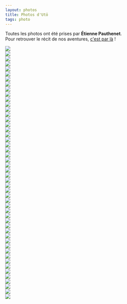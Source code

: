 ```yaml
---
layout: photos
title: Photos d'Utö
tags: photo
---
```


Toutes les photos ont été prises par **Étienne Pauthenet**.  
Pour retrouver le récit de nos aventures, [c'est par là](/blog/2016-05-08-WE-uto/) !

<section class="row">
<div class="col-xs-6 col-sm-4 col-md-4" id="pic5F0A7051-1jpg" onclick="showBig('#'+id)">
  <a href="#pic5F0A7051-1jpg" class="thumbnail">
    <img src="/photos/2016-05-08-WE-uto/5F0A7051-1.jpg" class="img-rounded">
  </a>
</div>
<div class="col-xs-6 col-sm-4 col-md-4" id="pic5F0A7053-1jpg" onclick="showBig('#'+id)">
  <a href="#pic5F0A7053-1jpg" class="thumbnail">
    <img src="/photos/2016-05-08-WE-uto/5F0A7053-1.jpg" class="img-rounded">
  </a>
</div>
<div class="col-xs-6 col-sm-4 col-md-4" id="pic5F0A7061-1jpg" onclick="showBig('#'+id)">
  <a href="#pic5F0A7061-1jpg" class="thumbnail">
    <img src="/photos/2016-05-08-WE-uto/5F0A7061-1.jpg" class="img-rounded">
  </a>
</div>
<div class="col-xs-6 col-sm-4 col-md-4" id="pic5F0A7068-1jpg" onclick="showBig('#'+id)">
  <a href="#pic5F0A7068-1jpg" class="thumbnail">
    <img src="/photos/2016-05-08-WE-uto/5F0A7068-1.jpg" class="img-rounded">
  </a>
</div>
<div class="col-xs-6 col-sm-4 col-md-4" id="pic5F0A7072-1jpg" onclick="showBig('#'+id)">
  <a href="#pic5F0A7072-1jpg" class="thumbnail">
    <img src="/photos/2016-05-08-WE-uto/5F0A7072-1.jpg" class="img-rounded">
  </a>
</div>
<div class="col-xs-6 col-sm-4 col-md-4" id="pic5F0A7075-1jpg" onclick="showBig('#'+id)">
  <a href="#pic5F0A7075-1jpg" class="thumbnail">
    <img src="/photos/2016-05-08-WE-uto/5F0A7075-1.jpg" class="img-rounded">
  </a>
</div>
<div class="col-xs-6 col-sm-4 col-md-4" id="pic5F0A7076-1jpg" onclick="showBig('#'+id)">
  <a href="#pic5F0A7076-1jpg" class="thumbnail">
    <img src="/photos/2016-05-08-WE-uto/5F0A7076-1.jpg" class="img-rounded">
  </a>
</div>
<div class="col-xs-6 col-sm-4 col-md-4" id="pic5F0A7104-1jpg" onclick="showBig('#'+id)">
  <a href="#pic5F0A7104-1jpg" class="thumbnail">
    <img src="/photos/2016-05-08-WE-uto/5F0A7104-1.jpg" class="img-rounded">
  </a>
</div>
<div class="col-xs-6 col-sm-4 col-md-4" id="pic5F0A7108-1jpg" onclick="showBig('#'+id)">
  <a href="#pic5F0A7108-1jpg" class="thumbnail">
    <img src="/photos/2016-05-08-WE-uto/5F0A7108-1.jpg" class="img-rounded">
  </a>
</div>
<div class="col-xs-6 col-sm-4 col-md-4" id="pic5F0A7112-1jpg" onclick="showBig('#'+id)">
  <a href="#pic5F0A7112-1jpg" class="thumbnail">
    <img src="/photos/2016-05-08-WE-uto/5F0A7112-1.jpg" class="img-rounded">
  </a>
</div>
<div class="col-xs-6 col-sm-4 col-md-4" id="pic5F0A7123-1jpg" onclick="showBig('#'+id)">
  <a href="#pic5F0A7123-1jpg" class="thumbnail">
    <img src="/photos/2016-05-08-WE-uto/5F0A7123-1.jpg" class="img-rounded">
  </a>
</div>
<div class="col-xs-6 col-sm-4 col-md-4" id="pic5F0A7127-1jpg" onclick="showBig('#'+id)">
  <a href="#pic5F0A7127-1jpg" class="thumbnail">
    <img src="/photos/2016-05-08-WE-uto/5F0A7127-1.jpg" class="img-rounded">
  </a>
</div>
<div class="col-xs-6 col-sm-4 col-md-4" id="pic5F0A7145-1jpg" onclick="showBig('#'+id)">
  <a href="#pic5F0A7145-1jpg" class="thumbnail">
    <img src="/photos/2016-05-08-WE-uto/5F0A7145-1.jpg" class="img-rounded">
  </a>
</div>
<div class="col-xs-6 col-sm-4 col-md-4" id="pic5F0A7160-1jpg" onclick="showBig('#'+id)">
  <a href="#pic5F0A7160-1jpg" class="thumbnail">
    <img src="/photos/2016-05-08-WE-uto/5F0A7160-1.jpg" class="img-rounded">
  </a>
</div>
<div class="col-xs-6 col-sm-4 col-md-4" id="pic5F0A7164-1jpg" onclick="showBig('#'+id)">
  <a href="#pic5F0A7164-1jpg" class="thumbnail">
    <img src="/photos/2016-05-08-WE-uto/5F0A7164-1.jpg" class="img-rounded">
  </a>
</div>
<div class="col-xs-6 col-sm-4 col-md-4" id="pic5F0A7180-1jpg" onclick="showBig('#'+id)">
  <a href="#pic5F0A7180-1jpg" class="thumbnail">
    <img src="/photos/2016-05-08-WE-uto/5F0A7180-1.jpg" class="img-rounded">
  </a>
</div>
<div class="col-xs-6 col-sm-4 col-md-4" id="pic5F0A7185-1jpg" onclick="showBig('#'+id)">
  <a href="#pic5F0A7185-1jpg" class="thumbnail">
    <img src="/photos/2016-05-08-WE-uto/5F0A7185-1.jpg" class="img-rounded">
  </a>
</div>
<div class="col-xs-6 col-sm-4 col-md-4" id="pic5F0A7189-1jpg" onclick="showBig('#'+id)">
  <a href="#pic5F0A7189-1jpg" class="thumbnail">
    <img src="/photos/2016-05-08-WE-uto/5F0A7189-1.jpg" class="img-rounded">
  </a>
</div>
<div class="col-xs-6 col-sm-4 col-md-4" id="pic5F0A7197-1jpg" onclick="showBig('#'+id)">
  <a href="#pic5F0A7197-1jpg" class="thumbnail">
    <img src="/photos/2016-05-08-WE-uto/5F0A7197-1.jpg" class="img-rounded">
  </a>
</div>
<div class="col-xs-6 col-sm-4 col-md-4" id="pic5F0A7213-1jpg" onclick="showBig('#'+id)">
  <a href="#pic5F0A7213-1jpg" class="thumbnail">
    <img src="/photos/2016-05-08-WE-uto/5F0A7213-1.jpg" class="img-rounded">
  </a>
</div>
<div class="col-xs-6 col-sm-4 col-md-4" id="pic5F0A7220-1jpg" onclick="showBig('#'+id)">
  <a href="#pic5F0A7220-1jpg" class="thumbnail">
    <img src="/photos/2016-05-08-WE-uto/5F0A7220-1.jpg" class="img-rounded">
  </a>
</div>
<div class="col-xs-6 col-sm-4 col-md-4" id="pic5F0A7223-1jpg" onclick="showBig('#'+id)">
  <a href="#pic5F0A7223-1jpg" class="thumbnail">
    <img src="/photos/2016-05-08-WE-uto/5F0A7223-1.jpg" class="img-rounded">
  </a>
</div>
<div class="col-xs-6 col-sm-4 col-md-4" id="pic5F0A7234-1jpg" onclick="showBig('#'+id)">
  <a href="#pic5F0A7234-1jpg" class="thumbnail">
    <img src="/photos/2016-05-08-WE-uto/5F0A7234-1.jpg" class="img-rounded">
  </a>
</div>
<div class="col-xs-6 col-sm-4 col-md-4" id="pic5F0A7235-1jpg" onclick="showBig('#'+id)">
  <a href="#pic5F0A7235-1jpg" class="thumbnail">
    <img src="/photos/2016-05-08-WE-uto/5F0A7235-1.jpg" class="img-rounded">
  </a>
</div>
<div class="col-xs-6 col-sm-4 col-md-4" id="pic5F0A7237-1jpg" onclick="showBig('#'+id)">
  <a href="#pic5F0A7237-1jpg" class="thumbnail">
    <img src="/photos/2016-05-08-WE-uto/5F0A7237-1.jpg" class="img-rounded">
  </a>
</div>
<div class="col-xs-6 col-sm-4 col-md-4" id="pic5F0A7266-1jpg" onclick="showBig('#'+id)">
  <a href="#pic5F0A7266-1jpg" class="thumbnail">
    <img src="/photos/2016-05-08-WE-uto/5F0A7266-1.jpg" class="img-rounded">
  </a>
</div>
<div class="col-xs-6 col-sm-4 col-md-4" id="pic5F0A7268-1jpg" onclick="showBig('#'+id)">
  <a href="#pic5F0A7268-1jpg" class="thumbnail">
    <img src="/photos/2016-05-08-WE-uto/5F0A7268-1.jpg" class="img-rounded">
  </a>
</div>
<div class="col-xs-6 col-sm-4 col-md-4" id="pic5F0A7269-1jpg" onclick="showBig('#'+id)">
  <a href="#pic5F0A7269-1jpg" class="thumbnail">
    <img src="/photos/2016-05-08-WE-uto/5F0A7269-1.jpg" class="img-rounded">
  </a>
</div>
<div class="col-xs-6 col-sm-4 col-md-4" id="pic5F0A7271-1jpg" onclick="showBig('#'+id)">
  <a href="#pic5F0A7271-1jpg" class="thumbnail">
    <img src="/photos/2016-05-08-WE-uto/5F0A7271-1.jpg" class="img-rounded">
  </a>
</div>
<div class="col-xs-6 col-sm-4 col-md-4" id="pic5F0A7275-1jpg" onclick="showBig('#'+id)">
  <a href="#pic5F0A7275-1jpg" class="thumbnail">
    <img src="/photos/2016-05-08-WE-uto/5F0A7275-1.jpg" class="img-rounded">
  </a>
</div>
<div class="col-xs-6 col-sm-4 col-md-4" id="pic5F0A7282-1jpg" onclick="showBig('#'+id)">
  <a href="#pic5F0A7282-1jpg" class="thumbnail">
    <img src="/photos/2016-05-08-WE-uto/5F0A7282-1.jpg" class="img-rounded">
  </a>
</div>
<div class="col-xs-6 col-sm-4 col-md-4" id="pic5F0A7283-1jpg" onclick="showBig('#'+id)">
  <a href="#pic5F0A7283-1jpg" class="thumbnail">
    <img src="/photos/2016-05-08-WE-uto/5F0A7283-1.jpg" class="img-rounded">
  </a>
</div>
<div class="col-xs-6 col-sm-4 col-md-4" id="pic5F0A7294-1jpg" onclick="showBig('#'+id)">
  <a href="#pic5F0A7294-1jpg" class="thumbnail">
    <img src="/photos/2016-05-08-WE-uto/5F0A7294-1.jpg" class="img-rounded">
  </a>
</div>
<div class="col-xs-6 col-sm-4 col-md-4" id="pic5F0A7319-1jpg" onclick="showBig('#'+id)">
  <a href="#pic5F0A7319-1jpg" class="thumbnail">
    <img src="/photos/2016-05-08-WE-uto/5F0A7319-1.jpg" class="img-rounded">
  </a>
</div>
<div class="col-xs-6 col-sm-4 col-md-4" id="pic5F0A7321-1jpg" onclick="showBig('#'+id)">
  <a href="#pic5F0A7321-1jpg" class="thumbnail">
    <img src="/photos/2016-05-08-WE-uto/5F0A7321-1.jpg" class="img-rounded">
  </a>
</div>
<div class="col-xs-6 col-sm-4 col-md-4" id="pic5F0A7322-1jpg" onclick="showBig('#'+id)">
  <a href="#pic5F0A7322-1jpg" class="thumbnail">
    <img src="/photos/2016-05-08-WE-uto/5F0A7322-1.jpg" class="img-rounded">
  </a>
</div>
<div class="col-xs-6 col-sm-4 col-md-4" id="pic5F0A7326-1jpg" onclick="showBig('#'+id)">
  <a href="#pic5F0A7326-1jpg" class="thumbnail">
    <img src="/photos/2016-05-08-WE-uto/5F0A7326-1.jpg" class="img-rounded">
  </a>
</div>
<div class="col-xs-6 col-sm-4 col-md-4" id="pic5F0A7327-1jpg" onclick="showBig('#'+id)">
  <a href="#pic5F0A7327-1jpg" class="thumbnail">
    <img src="/photos/2016-05-08-WE-uto/5F0A7327-1.jpg" class="img-rounded">
  </a>
</div>
<div class="col-xs-6 col-sm-4 col-md-4" id="pic5F0A7329-1jpg" onclick="showBig('#'+id)">
  <a href="#pic5F0A7329-1jpg" class="thumbnail">
    <img src="/photos/2016-05-08-WE-uto/5F0A7329-1.jpg" class="img-rounded">
  </a>
</div>
<div class="col-xs-6 col-sm-4 col-md-4" id="pic5F0A7347-1jpg" onclick="showBig('#'+id)">
  <a href="#pic5F0A7347-1jpg" class="thumbnail">
    <img src="/photos/2016-05-08-WE-uto/5F0A7347-1.jpg" class="img-rounded">
  </a>
</div>
<div class="col-xs-6 col-sm-4 col-md-4" id="pic5F0A7349-1jpg" onclick="showBig('#'+id)">
  <a href="#pic5F0A7349-1jpg" class="thumbnail">
    <img src="/photos/2016-05-08-WE-uto/5F0A7349-1.jpg" class="img-rounded">
  </a>
</div>
<div class="col-xs-6 col-sm-4 col-md-4" id="pic5F0A7350-1jpg" onclick="showBig('#'+id)">
  <a href="#pic5F0A7350-1jpg" class="thumbnail">
    <img src="/photos/2016-05-08-WE-uto/5F0A7350-1.jpg" class="img-rounded">
  </a>
</div>
<div class="col-xs-6 col-sm-4 col-md-4" id="pic5F0A7352-1jpg" onclick="showBig('#'+id)">
  <a href="#pic5F0A7352-1jpg" class="thumbnail">
    <img src="/photos/2016-05-08-WE-uto/5F0A7352-1.jpg" class="img-rounded">
  </a>
</div>
<div class="col-xs-6 col-sm-4 col-md-4" id="pic5F0A7354-1jpg" onclick="showBig('#'+id)">
  <a href="#pic5F0A7354-1jpg" class="thumbnail">
    <img src="/photos/2016-05-08-WE-uto/5F0A7354-1.jpg" class="img-rounded">
  </a>
</div>
<div class="col-xs-6 col-sm-4 col-md-4" id="pic5F0A7365-1jpg" onclick="showBig('#'+id)">
  <a href="#pic5F0A7365-1jpg" class="thumbnail">
    <img src="/photos/2016-05-08-WE-uto/5F0A7365-1.jpg" class="img-rounded">
  </a>
</div>
<div class="col-xs-6 col-sm-4 col-md-4" id="pic5F0A7394-1jpg" onclick="showBig('#'+id)">
  <a href="#pic5F0A7394-1jpg" class="thumbnail">
    <img src="/photos/2016-05-08-WE-uto/5F0A7394-1.jpg" class="img-rounded">
  </a>
</div>
<div class="col-xs-6 col-sm-4 col-md-4" id="pic5F0A7399-1jpg" onclick="showBig('#'+id)">
  <a href="#pic5F0A7399-1jpg" class="thumbnail">
    <img src="/photos/2016-05-08-WE-uto/5F0A7399-1.jpg" class="img-rounded">
  </a>
</div>
<div class="col-xs-6 col-sm-4 col-md-4" id="pic5F0A7433-1jpg" onclick="showBig('#'+id)">
  <a href="#pic5F0A7433-1jpg" class="thumbnail">
    <img src="/photos/2016-05-08-WE-uto/5F0A7433-1.jpg" class="img-rounded">
  </a>
</div>
<div class="col-xs-6 col-sm-4 col-md-4" id="pic5F0A7435-1jpg" onclick="showBig('#'+id)">
  <a href="#pic5F0A7435-1jpg" class="thumbnail">
    <img src="/photos/2016-05-08-WE-uto/5F0A7435-1.jpg" class="img-rounded">
  </a>
</div>
<div class="col-xs-6 col-sm-4 col-md-4" id="pic5F0A7439-1jpg" onclick="showBig('#'+id)">
  <a href="#pic5F0A7439-1jpg" class="thumbnail">
    <img src="/photos/2016-05-08-WE-uto/5F0A7439-1.jpg" class="img-rounded">
  </a>
</div>
</section>
